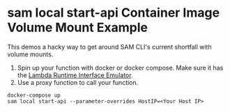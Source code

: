 # sam local start-api Container Image Volume Mount Example

This demos a hacky way to get around SAM CLI's current shortfall with volume mounts.

1. Spin up your function with docker or docker compose.  Make sure it has the [Lambda Runtime Interface Emulator](https://github.com/aws/aws-lambda-runtime-interface-emulator).
2. Use a proxy function to call your function.  

```
docker-compose up
sam local start-api --parameter-overrides HostIP=<Your Host IP>
```
